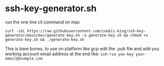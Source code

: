 # ssh-key-generator.sh

run the one line cli command on mac
```
curl -sSL https://raw.githubusercontent.com/cookii-king/ssh-key-generator/main/mac/generate-key.sh -o generate-key.sh && chmod +x generate-key.sh && ./generate-key.sh
```

This is bare bones, to use on platform like gcp edit the .pub file and add you working account email address at the end like:
```ssh-rsa you-key your-email@example.com```
